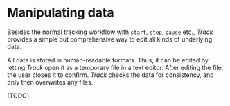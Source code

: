 # Manipulating data

Besides the normal tracking workflow with `start`, `stop`, `pause` etc.,
*Track* provides a simple but comprehensive way to edit all kinds of underlying data.

All data is stored in human-readable formats.
Thus, it can be edited by letting *Track* open it as a temporary file in a text editor.
After editing the file, the user closes it to confirm.
*Track* checks the data for consistency, and only then overwrites any files.

[TODO]
